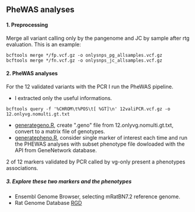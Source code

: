 ## PheWAS analyses

#### 1. Preprocessing

Merge all variant calling only by the pangenome and JC by sample after rtg evaluation.
This is an example:
```
bcftools merge */fp.vcf.gz -o onlysnps_pg_allsamples.vcf.gz
bcftools merge */fn.vcf.gz -o onlysnps_jc_allsamples.vcf.gz
```

#### 2. PheWAS analyses

For the 12 validated variants with the PCR I run the PheWAS pipeline.

- I extracted only the useful informations.  
```
bcftools query -f '%CHROM\t%POS\t[ %GT]\n' 12valiPCR.vcf.gz -o 12.onlyvg.nomulti.gt.txt
```

- [generategeno.R](https://github.com/Flavia95/HXB_pangenome/blob/main/scripts/generategeno.R), create ".geno" file from 12.onlyvg.nomulti.gt.txt, convert to a matrix file of genotypes.
- [generatepheno.R](https://github.com/Flavia95/HXB_pangenome/blob/main/scripts/generatepheno.R), consider single marker of interest each time and run the PHEWAS analyses with subset phenotype file dowloaded with the API from GeneNetwork database.

2 of 12 markers validated by PCR called by vg-only present a phenotypes associations.

##### 3. Explore these two markers and the phenotypes 
- Ensembl Genome Browser, selecting  mRatBN7.2 reference genome.
- Rat Genome Database [RGD](https://academic.oup.com/genetics/article-abstract/224/1/iyad042/7080056?redirectedFrom=fulltext&login=false)
